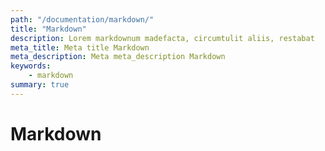 ```yaml
---
path: "/documentation/markdown/"
title: "Markdown"
description: Lorem markdownum madefacta, circumtulit aliis, restabat
meta_title: Meta title Markdown
meta_description: Meta meta_description Markdown
keywords:
    - markdown
summary: true
---
```


# Markdown